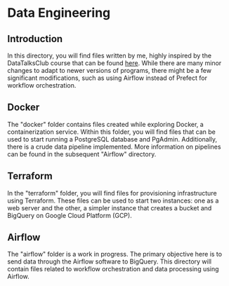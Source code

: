 # Data Engineering

## Introduction
In this directory, you will find files written by me, highly inspired by the DataTalksClub course that can be found [here](https://github.com/DataTalksClub/data-engineering-zoomcamp). While there are many minor changes to adapt to newer versions of programs, there might be a few significant modifications, such as using Airflow instead of Prefect for workflow orchestration.

## Docker
The "docker" folder contains files created while exploring Docker, a containerization service. Within this folder, you will find files that can be used to start running a PostgreSQL database and PgAdmin. Additionally, there is a crude data pipeline implemented. More information on pipelines can be found in the subsequent "Airflow" directory.

## Terraform
In the "terraform" folder, you will find files for provisioning infrastructure using Terraform. These files can be used to start two instances: one as a web server and the other, a simpler instance that creates a bucket and BigQuery on Google Cloud Platform (GCP).

## Airflow
The "airflow" folder is a work in progress. The primary objective here is to send data through the Airflow software to BigQuery. This directory will contain files related to workflow orchestration and data processing using Airflow.

